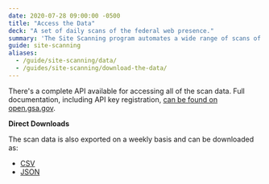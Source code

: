 ```yaml
---
date: 2020-07-28 09:00:00 -0500
title: "Access the Data"
deck: "A set of daily scans of the federal web presence."
summary: 'The Site Scanning program automates a wide range of scans of public federal websites and generates data about website health and best practices.'
guide: site-scanning
aliases:
  - /guide/site-scanning/data/
  - /guides/site-scanning/download-the-data/
---
```


There's a complete API available for accessing all of the scan data.  Full documentation, including API key registration, [can be found on open.gsa.gov](https://open.gsa.gov/api/site-scanning-api/).  

**Direct Downloads**

The scan data is also exported on a weekly basis and can be downloaded as:  

* [CSV](https://api.gsa.gov/technology/site-scanning/data/weekly-snapshot.csv)
* [JSON](https://api.gsa.gov/technology/site-scanning/data/weekly-snapshot.json)
  
   

